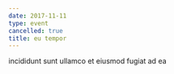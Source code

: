 ```yaml
---
date: 2017-11-11
type: event
cancelled: true
title: eu tempor
---
```

incididunt sunt ullamco et eiusmod fugiat ad ea